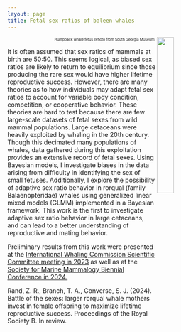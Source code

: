 ```yaml
---
layout: page
title: Fetal sex ratios of baleen whales
---
```


<figure >
  <img style="display: block; float: right" src="https://zoer27.github.io/assets/img/humpbackfetus.jpeg" width = "30%" align = "right"> 
  
  <figcaption style = "font-size:8px; text-align: right; float:bottom; "> Humpback whale fetus (Photo from South Georgia Museum)</figcaption>
</figure>


It is often assumed that sex ratios of mammals at birth are 50:50. This seems logical, as biased sex ratios are likely to return to equilibrium since those producing the rare sex would have higher lifetime reproductive success. However, there are many theories as to how individuals may adapt fetal sex ratios to account for variable body condition, competition, or cooperative behavior. These theories are hard to test because there are few large-scale datasets of fetal sexes from wild mammal populations. Large cetaceans were heavily exploited by whaling in the 20th century. Though this decimated many populations of whales, data gathered during this exploitation provides an extensive record of fetal sexes. Using Bayesian models, I investigate biases in the data arising from difficulty in identifying the sex of small fetuses. Additionally, I explore the possibility of adaptive sex ratio behavior in rorqual (family Balaenopteridae) whales using generalized linear mixed models (GLMM) implemented in a Bayesian framework. This work is the first to investigate adaptive sex ratio behavior in large cetaceans, and can lead to a better understanding of reproductive and mating behavior.

Preliminary results from this work were presented at the [International Whaling Commission Scientific Committee meeting in 2023](https://archive.iwc.int/pages/download.php?ref=20052&ext=pdf&alternative=6439&noattach=true) as well as at the [Society for Marine Mammalogy Biennial Conference in 2024.](https://github.com/zoer27/rorqual-whale-fetal-sex-ratios/blob/main/Poster_SMM2024.pdf)

Rand, Z. R., Branch, T. A., Converse, S. J. (2024). Battle of the sexes: larger rorqual whale mothers invest in female offspring to maximize lifetime reproductive success. Proceedings of the Royal Society B. In review.
 

